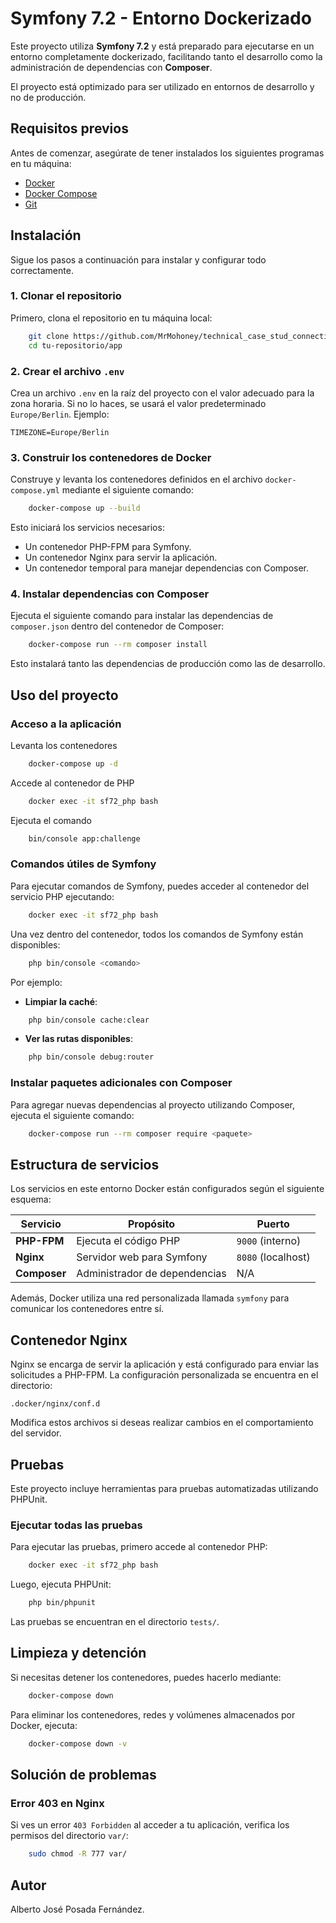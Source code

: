 # **Symfony 7.2 - Entorno Dockerizado**

Este proyecto utiliza **Symfony 7.2** y está preparado para ejecutarse en un entorno completamente dockerizado, facilitando tanto el desarrollo como la administración de dependencias con **Composer**.

El proyecto está optimizado para ser utilizado en entornos de desarrollo y no de producción.

## **Requisitos previos**

Antes de comenzar, asegúrate de tener instalados los siguientes programas en tu máquina:
- [Docker]()
- [Docker Compose]()
- [Git]()

## **Instalación**

Sigue los pasos a continuación para instalar y configurar todo correctamente.

### 1. Clonar el repositorio

Primero, clona el repositorio en tu máquina local:
``` bash
    git clone https://github.com/MrMohoney/technical_case_stud_connections-.git
    cd tu-repositorio/app
```

### 2. Crear el archivo `.env`

Crea un archivo `.env` en la raíz del proyecto con el valor adecuado para la zona horaria. Si no lo haces, se usará el valor predeterminado `Europe/Berlin`. Ejemplo:
``` env
TIMEZONE=Europe/Berlin
```

### 3. Construir los contenedores de Docker

Construye y levanta los contenedores definidos en el archivo `docker-compose.yml` mediante el siguiente comando:
``` bash
    docker-compose up --build
```

Esto iniciará los servicios necesarios:
- Un contenedor PHP-FPM para Symfony.
- Un contenedor Nginx para servir la aplicación.
- Un contenedor temporal para manejar dependencias con Composer.

### 4. Instalar dependencias con Composer

Ejecuta el siguiente comando para instalar las dependencias de `composer.json` dentro del contenedor de Composer:
``` bash
    docker-compose run --rm composer install
```

Esto instalará tanto las dependencias de producción como las de desarrollo.

## **Uso del proyecto**

### Acceso a la aplicación

Levanta los contenedores
``` bash
    docker-compose up -d
```

Accede al contenedor de PHP
``` bash
    docker exec -it sf72_php bash
```

Ejecuta el comando
``` bash
    bin/console app:challenge
```

### Comandos útiles de Symfony

Para ejecutar comandos de Symfony, puedes acceder al contenedor del servicio PHP ejecutando:
``` bash
    docker exec -it sf72_php bash
```

Una vez dentro del contenedor, todos los comandos de Symfony están disponibles:
``` bash
    php bin/console <comando>
```

Por ejemplo:
- **Limpiar la caché**:
``` bash
    php bin/console cache:clear
```
- **Ver las rutas disponibles**:
``` bash
    php bin/console debug:router
```

### Instalar paquetes adicionales con Composer

Para agregar nuevas dependencias al proyecto utilizando Composer, ejecuta el siguiente comando:
``` bash
    docker-compose run --rm composer require <paquete>
```

## **Estructura de servicios**

Los servicios en este entorno Docker están configurados según el siguiente esquema:

| Servicio | Propósito | Puerto |
| --- | --- | --- |
| **PHP-FPM** | Ejecuta el código PHP | `9000` (interno) |
| **Nginx** | Servidor web para Symfony | `8080` (localhost) |
| **Composer** | Administrador de dependencias | N/A |

Además, Docker utiliza una red personalizada llamada `symfony` para comunicar los contenedores entre sí.

## **Contenedor Nginx**

Nginx se encarga de servir la aplicación y está configurado para enviar las solicitudes a PHP-FPM. La configuración personalizada se encuentra en el directorio:
``` 
.docker/nginx/conf.d
```

Modifica estos archivos si deseas realizar cambios en el comportamiento del servidor.

## **Pruebas**

Este proyecto incluye herramientas para pruebas automatizadas utilizando PHPUnit.

### Ejecutar todas las pruebas

Para ejecutar las pruebas, primero accede al contenedor PHP:
``` bash
    docker exec -it sf72_php bash
```

Luego, ejecuta PHPUnit:
``` bash
    php bin/phpunit
```

Las pruebas se encuentran en el directorio `tests/`.

## **Limpieza y detención**

Si necesitas detener los contenedores, puedes hacerlo mediante:
``` bash
    docker-compose down
```

Para eliminar los contenedores, redes y volúmenes almacenados por Docker, ejecuta:
``` bash
    docker-compose down -v
```

## **Solución de problemas**

### Error 403 en Nginx

Si ves un error `403 Forbidden` al acceder a tu aplicación, verifica los permisos del directorio `var/`:
``` bash
    sudo chmod -R 777 var/
```

## **Autor**

Alberto José Posada Fernández.
